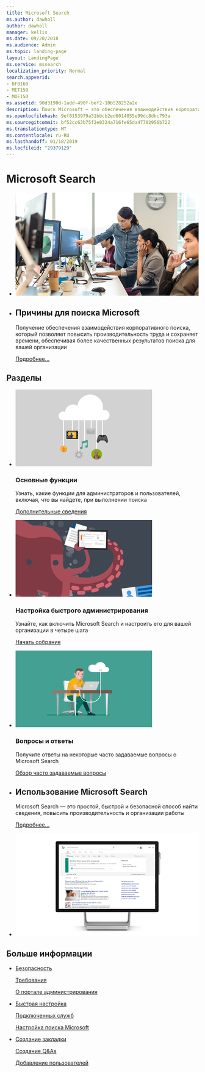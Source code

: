 ```yaml
---
title: Microsoft Search
ms.author: dawholl
author: dawholl
manager: kellis
ms.date: 09/20/2018
ms.audience: Admin
ms.topic: landing-page
layout: LandingPage
ms.service: mssearch
localization_priority: Normal
search.appverid:
- BFB160
- MET150
- MOE150
ms.assetid: 90d3190d-1add-490f-bef2-10b528252a2e
description: Поиск Microsoft — это обеспечения взаимодействия корпоративного поиска, который позволяет повысить производительность труда и сохраняет времени, обеспечивая более качественных результатов поиска для вашей организации
ms.openlocfilehash: 9ef8153979a31bbcb2ed6014055e99dc8dbc793a
ms.sourcegitcommit: bf52cc63b75f2e0324a716fe65da47702956b722
ms.translationtype: MT
ms.contentlocale: ru-RU
ms.lasthandoff: 01/18/2019
ms.locfileid: "29379129"
---
```

# <a name="microsoft-search"></a>Microsoft Search

<ul class="panelContent cardsW cols cols2">
    <li>
        <div class="cardSize">
            <div class="cardPadding">
                <div class="card">
                    <div class="cardImageOuter">
                        <div class="cardImage">
                            <img src="media/a40fcb56-f0f9-4924-ae36-eb0a370665e3.png" alt="People in an office, one pointing at something on a screen." />
                        </div>
                    </div>
                    <div class="cardText">
                    </div>
                </div>
            </div>
        </div>
    </li>
    <li>
        <div class="cardSize">
            <div class="cardPadding">
                <div class="card">
                    <div class="cardText">
                        <h2>Причины для поиска Microsoft</h2>
                        <p>Получение обеспечения взаимодействия корпоративного поиска, который позволяет повысить производительность труда и сохраняет времени, обеспечивая более качественных результатов поиска для вашей организации</p>
                        <p><a href="why-microsoft-search.md">Подробнее...</a></p>
                    </div>
                </div>
            </div>
        </div>
    </li>
</ul>

<h2>Разделы</h2>

<ul class="panelContent cardsW">
    <li>
        <div class="cardSize">
            <div class="cardPadding">
                <div class="card">
                    <div class="cardImageOuter">
                        <div class="cardImage">
                            <img src="media/651172f9-f9b6-4fbe-89f3-8adf6450cd7f.png" alt="Features included in Microsoft Search" />
                        </div>
                    </div>
                    <div class="cardText">
                        <h3>Основные функции</h3>
                        <p>Узнать, какие функции для администраторов и пользователей, включая, что вы найдете, при выполнении поиска</p>
                        <p><a href="features.md">Дополнительные сведения</a></p>
                    </div>
                </div>
            </div>
        </div>
    </li>
    <li>
        <div class="cardSize">
            <div class="cardPadding">
                <div class="card">
                    <div class="cardImageOuter">
                        <div class="cardImage">
                            <img src="media/60a078b4-166d-42f4-a3b9-91c04c9001f0.png" alt="Quick for admins to set up and configure" />
                        </div>
                    </div>
                    <div class="cardText">
                        <h3>Настройка быстрого администрирования</h3>
                        <p>Узнайте, как включить Microsoft Search и настроить его для вашей организации в четыре шага</p>
                        <p><a href="quick-set-up.md">Начать собрание</a></p>
                    </div>
                </div>
            </div>
        </div>
    </li>
    <li>
        <div class="cardSize">
            <div class="cardPadding">
                <div class="card">
                    <div class="cardImageOuter">
                        <div class="cardImage">
                            <img src="media/d696a83a-6322-477a-befd-4ad102b8204d.png" alt="Frequently asked questions about Microsoft Search" />
                        </div>
                    </div>
                    <div class="cardText">
                        <h3>Вопросы и ответы</h3>
                        <p>Получите ответы на некоторые часто задаваемые вопросы о Microsoft Search</p>
                        <p><a href="faqs.md">Обзор часто задаваемые вопросы</a></p>
                    </div>
                </div>
            </div>
        </div>
    </li>
</ul>

<ul class="panelContent cardsW cols cols2">
    <li>
        <div class="cardSize">
            <div class="cardPadding">
                <div class="card">
                    <div class="cardText">
                        <h2>Использование Microsoft Search</h2>
                        <p>Microsoft Search — это простой, быстрой и безопасной способ найти сведения, повысить производительность и организации работы</p>
                        <p><a href="use/about-microsoft-search.md">Подробнее...</a></p>
                    </div>
                </div>
            </div>
        </div>
    </li>
    <li>
        <div class="cardSize">
            <div class="cardPadding">
                <div class="card">
                    <div class="cardImageOuter">
                        <div class="cardImage">
                            <img src="media/c8456838-c6db-41f7-9e84-eebfd9c5b0b8.png" alt="How work results appear on Bing" />
                        </div>
                    </div>
                    <div class="cardText">
                    </div>
                </div>
            </div>
        </div>
    </li>
</ul>

<h2>Больше информации</h2>
<ul class="panelContent cardsW">
    <li>
        <div class="cardSize">
            <div class="cardPadding">
                <div class="card">
                    <div class="cardText">
                        <p><a href="security.md">Безопасность</a></p>
                        <p><a href="requirements.md">Требования</a></p>  
                        <p><a href="about-the-admin-portal.md">О портале администрирования</a></p>
                    </div>
                </div>
            </div>
        </div>
    </li>
    <li>
        <div class="cardSize">
            <div class="cardPadding">
                <div class="card">
                    <div class="cardText">
                        <p><a href="quick-set-up.md">Быстрая настройка</a></p>
                        <p><a href="connected-services.md">Подключенных служб</a></p>
                        <p><a href="set-up-microsoft-search.md">Настройка поиска Microsoft</a></p>
                    </div>
                </div>
            </div>
        </div>
    </li>
    <li>
        <div class="cardSize">
            <div class="cardPadding">
                <div class="card">
                    <div class="cardText">
                        <p><a href="create-bookmarks.md">Создание закладки</a></p>
                        <p><a href="create-qas.md">Создание Q&As</a></p>
                        <p><a href="add-users.md">Добавление пользователей</a></p>
                    </div>
                </div>
            </div>
        </div>
    </li>
</ul>  